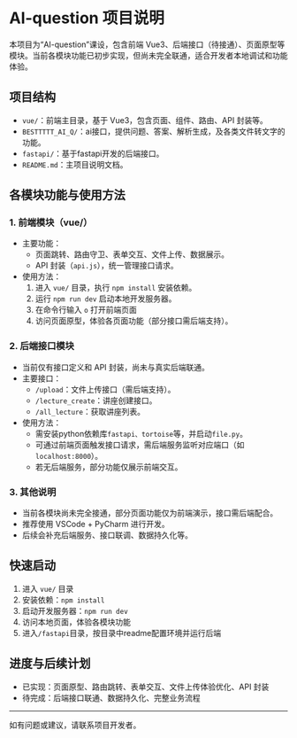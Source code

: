 
# AI-question 项目说明

本项目为“AI-question”课设，包含前端 Vue3、后端接口（待接通）、页面原型等模块。当前各模块功能已初步实现，但尚未完全联通，适合开发者本地调试和功能体验。

## 项目结构

- `vue/`：前端主目录，基于 Vue3，包含页面、组件、路由、API 封装等。
- `BESTTTTT_AI_Q/`：ai接口，提供问题、答案、解析生成，及各类文件转文字的功能。
- `fastapi/`：基于fastapi开发的后端接口。
- `README.md`：主项目说明文档。


## 各模块功能与使用方法

### 1. 前端模块（vue/）

- 主要功能：
  - 页面跳转、路由守卫、表单交互、文件上传、数据展示。
  - API 封装（`api.js`），统一管理接口请求。
- 使用方法：
  1. 进入 `vue/` 目录，执行 `npm install` 安装依赖。
  2. 运行 `npm run dev` 启动本地开发服务器。
  3. 在命令行输入 `o` 打开前端页面
  4. 访问页面原型，体验各页面功能（部分接口需后端支持）。

### 2. 后端接口模块

- 当前仅有接口定义和 API 封装，尚未与真实后端联通。
- 主要接口：
  - `/upload`：文件上传接口（需后端支持）。
  - `/lecture_create`：讲座创建接口。
  - `/all_lecture`：获取讲座列表。
- 使用方法：
  - 需安装python依赖库`fastapi、tortoise`等，并启动`file.py`。
  - 可通过前端页面触发接口请求，需后端服务监听对应端口（如 `localhost:8000`）。
  - 若无后端服务，部分功能仅展示前端交互。

### 3. 其他说明

- 当前各模块尚未完全接通，部分页面功能仅为前端演示，接口需后端配合。
- 推荐使用 VSCode + PyCharm 进行开发。
- 后续会补充后端服务、接口联调、数据持久化等。

## 快速启动

1. 进入 `vue/` 目录
2. 安装依赖：`npm install`
3. 启动开发服务器：`npm run dev`
4. 访问本地页面，体验各模块功能
5. 进入`/fastapi`目录，按目录中readme配置环境并运行后端

## 进度与后续计划

- 已实现：页面原型、路由跳转、表单交互、文件上传体验优化、API 封装
- 待完成：后端接口联通、数据持久化、完整业务流程

---
如有问题或建议，请联系项目开发者。
